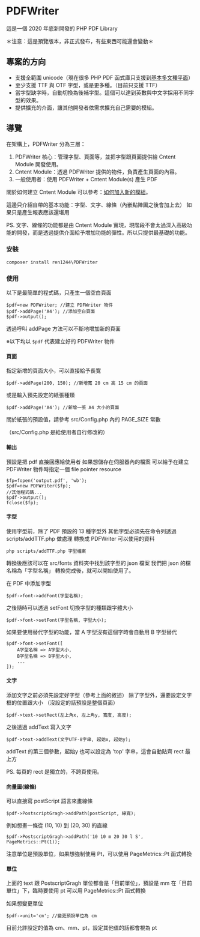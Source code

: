 # PDFWriter

這是一個 2020 年底新開發的 PHP PDF Library

＊注意：這是預覽版本，非正式發布，有些東西可能還會變動＊

## 專案的方向

* 支援全範圍 unicode（現在很多 PHP PDF 函式庫只支援到[基本多文種平面](https://zh.wikipedia.org/wiki/Unicode%E5%AD%97%E7%AC%A6%E5%B9%B3%E9%9D%A2%E6%98%A0%E5%B0%84#%E5%9F%BA%E6%9C%AC%E5%A4%9A%E6%96%87%E7%A7%8D%E5%B9%B3%E9%9D%A2)）
* 至少支援 TTF 與 OTF 字型，或是更多種。（目前只支援 TTF）
* 當字型缺字時，自動切換為後補字型。這個可以達到英數與中文字採用不同字型的效果。
* 提供擴充的介面，讓其他開發者依需求擴充自己需要的模組。

## 導覽

在架構上，PDFWriter 分為三層：
1. PDFWriter 核心：管理字型、頁面等，並把字型跟頁面提供給 Cntent Module 開發使用。
2. Cntent Module：透過 PDFWriter 提供的物件，負責產生頁面的內容。
3. 一般使用者：使用 PDFWriter + Cntent Module(s) 產生 PDF

關於如何建立 Cntent Module 可以參考：[如何加入新的模組](doc/module.md)。

這邊只介紹自帶的基本功能：字型、文字、線條（內嵌點陣圖之後會加上去）
如果只是產生報表應該還堪用

PS. 文字、線條的功能都是由 Cntent Module 實現，現階段不會太過深入高級功能的開發，而是透過提供介面給予增加功能的彈性。所以只提供最基礎的功能。

### 安裝

    composer install ren1244\PDFWriter

### 使用

以下是最簡單的程式碼，只產生一個空白頁面

    $pdf=new PDFWriter; //建立 PDFWriter 物件
    $pdf->addPage('A4'); //添加空白頁面
    $pdf->output();

透過呼叫 addPage 方法可以不斷地增加新的頁面

※以下均以 `$pdf` 代表建立好的 PDFWriter 物件

#### 頁面

指定新增的頁面大小，可以直接給予長寬

    $pdf->addPage(200, 150); //新增寬 20 cm 高 15 cm 的頁面

或是輸入預先設定的紙張種類

    $pdf->addPage('A4'); //新增一張 A4 大小的頁面

關於紙張的預設值，請參考 src/Config.php 內的 PAGE_SIZE 常數

（src/Config.php 是給使用者自行修改的）

#### 輸出

預設是把 pdf 直接回應給使用者
如果想儲存在伺服器內的檔案
可以給予在建立 PDFWriter 物件時指定一個 file pointer resource

    $fp=fopen('output.pdf', 'wb');
    $pdf=new PDFWriter($fp);
    //其他程式碼...
    $pdf->output();
    fclose($fp);

#### 字型

使用字型前，除了 PDF 預設的 13 種字型外
其他字型必須先在命令列透過 scripts/addTTF.php 做處理
轉換成 PDFWriter 可以使用的資料

    php scripts/addTTF.php 字型檔案

轉換後應該可以在 src/fonts 資料夾中找到該字型的 json 檔案
我們把 json 的檔名稱為「字型名稱」
轉換完成後，就可以開始使用了。

在 PDF 中添加字型

    $pdf->font->addFont(字型名稱);

之後隨時可以透過 setFont 切換字型的種類跟字體大小

    $pdf->font->setFont(字型名稱, 字型大小);

如果要使用替代字型的功能，當 A 字型沒有這個字時會自動用 B 字型替代

    $pdf->font->setFont([
        A字型名稱 => A字型大小,
        B字型名稱 => B字型大小,
        ...
    ]);

#### 文字

添加文字之前必須先設定好字型（參考上面的敘述）
除了字型外，還要設定文字框的位置跟大小
（沒設定的話預設是整個頁面）

    $pdf->text->setRect(左上角x, 左上角y, 寬度, 高度);

之後透過 addText 寫入文字

    $pdf->text->addText(文字UTF-8字串, 起始x, 起始y);

addText 的第三個參數，起始y 也可以設定為 'top' 字串，這會自動貼齊 rect 最上方

PS. 每頁的 rect 是獨立的，不跨頁使用。

#### 向量圖(線條)

可以直接寫 postScript 語言來畫線條

    $pdf->PostscriptGragh->addPath(postScript, 線寬);

例如想畫一條從 (10, 10) 到 (20, 30) 的直線

    $pdf->PostscriptGragh->addPath('10 10 m 20 30 l S', PageMetrics::Pt(1));

注意單位是預設單位，如果想強制使用 Pt，可以使用 PageMetrics::Pt 函式轉換

#### 單位

上面的 text 跟 PostscriptGragh 單位都會是「目前單位」，預設是 mm
在「目前單位」下，臨時要使用 pt 可以用 PageMetrics::Pt 函式轉換

如果想變更單位

    $pdf->unit='cm'; //變更預設單位為 cm

目前允許設定的值為 cm、mm、pt，設定其他值的話都會視為 pt
